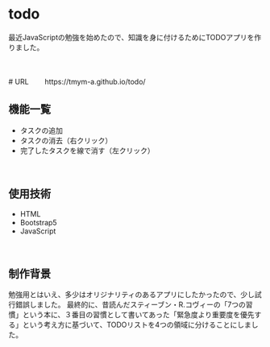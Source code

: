# todo
 最近JavaScriptの勉強を始めたので、知識を身に付けるためにTODOアプリを作りました。<br >

<br >
<br >
# URL
　　https://tmym-a.github.io/todo/
<br >

## 機能一覧
- タスクの追加
- タスクの消去（右クリック）
- 完了したタスクを線で消す（左クリック）
<br >

## 使用技術
- HTML
- Bootstrap5
- JavaScript
<br >

## 制作背景
 勉強用とはいえ、多少はオリジナリティのあるアプリにしたかったので、少し試行錯誤しました。
 最終的に、昔読んだスティーブン・R.コヴィーの「7つの習慣」という本に、３番目の習慣として書いてあった「緊急度より重要度を優先する」という考え方に基づいて、TODOリストを4つの領域に分けることにしました。
<br >


